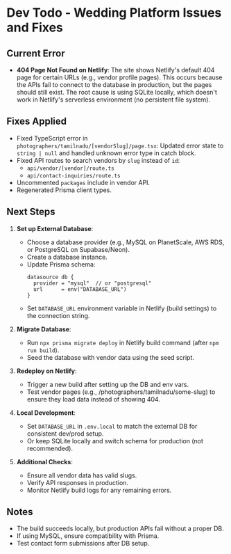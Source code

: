 # Dev Todo - Wedding Platform Issues and Fixes

## Current Error
- **404 Page Not Found on Netlify**: The site shows Netlify's default 404 page for certain URLs (e.g., vendor profile pages). This occurs because the APIs fail to connect to the database in production, but the pages should still exist. The root cause is using SQLite locally, which doesn't work in Netlify's serverless environment (no persistent file system).

## Fixes Applied
- Fixed TypeScript error in `photographers/tamilnadu/[vendorSlug]/page.tsx`: Updated error state to `string | null` and handled unknown error type in catch block.
- Fixed API routes to search vendors by `slug` instead of `id`:
  - `api/vendor/[vendor]/route.ts`
  - `api/contact-inquiries/route.ts`
- Uncommented `packages` include in vendor API.
- Regenerated Prisma client types.

## Next Steps
1. **Set up External Database**:
   - Choose a database provider (e.g., MySQL on PlanetScale, AWS RDS, or PostgreSQL on Supabase/Neon).
   - Create a database instance.
   - Update Prisma schema:
     ```
     datasource db {
       provider = "mysql"  // or "postgresql"
       url      = env("DATABASE_URL")
     }
     ```
   - Set `DATABASE_URL` environment variable in Netlify (build settings) to the connection string.

2. **Migrate Database**:
   - Run `npx prisma migrate deploy` in Netlify build command (after `npm run build`).
   - Seed the database with vendor data using the seed script.

3. **Redeploy on Netlify**:
   - Trigger a new build after setting up the DB and env vars.
   - Test vendor pages (e.g., /photographers/tamilnadu/some-slug) to ensure they load data instead of showing 404.

4. **Local Development**:
   - Set `DATABASE_URL` in `.env.local` to match the external DB for consistent dev/prod setup.
   - Or keep SQLite locally and switch schema for production (not recommended).

5. **Additional Checks**:
   - Ensure all vendor data has valid slugs.
   - Verify API responses in production.
   - Monitor Netlify build logs for any remaining errors.

## Notes
- The build succeeds locally, but production APIs fail without a proper DB.
- If using MySQL, ensure compatibility with Prisma.
- Test contact form submissions after DB setup.

